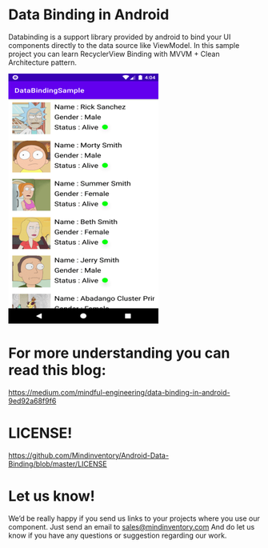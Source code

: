 # Data Binding in Android

Databinding is a support library provided by android to bind your UI components directly to the data source like ViewModel. In this sample project you can learn RecyclerView Binding with MVVM + Clean Architecture pattern.

![alt tag](https://github.com/Mindinventory/Android-Data-Binding/blob/master/media/screenshot.png)

# For more understanding you can read this blog:

https://medium.com/mindful-engineering/data-binding-in-android-9ed92a68f9f6

# LICENSE!

https://github.com/Mindinventory/Android-Data-Binding/blob/master/LICENSE

# Let us know!

We’d be really happy if you send us links to your projects where you use our component. Just send an email to sales@mindinventory.com And do let us know if you have any questions or suggestion regarding our work.


